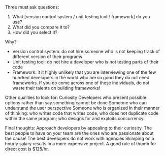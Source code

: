 Three must ask questions:

1. What [version control system / unit testing tool / framework] do you use?
2. What did you compare it to?
3. How did you select it?

Why?
- Version control system: do not hire someone who is not keeping track of different version of their programs
- Unit testing tool: do not hire a developer who is not testing parts of their code
- Framework: it it highly unlikely that you are interviewing one of the few hundred developers in the world who are so good they do not need frameworks. If you do come across one of these individuals, do not waste their talents on building frameworks!

Other qualities to look for:
Curiosity
Developers who present possible options rather than say something cannot be done 
Someone who can understand the user perspective
Someone who is organized in their manner of thinking: who writes code that writes code; who does not duplicate code within the same program; who designs for and exploits concurrency.

Final thoughts:
Approach developers by appealing to their curiosity. The best people to have on your team are the ones who are passionate about the cause! 
The best developers do not work with agencies
Skimping on a hourly salary results in a more expensive project. A good rule of thumb for direct cost is $125/hr.
